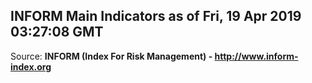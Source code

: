 ## INFORM Main Indicators as of Fri, 19 Apr 2019 03:27:08 GMT

Source: **INFORM (Index For Risk Management) - http://www.inform-index.org**